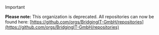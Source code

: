 > [!IMPORTANT]
> **Please note:** This organization is deprecated. All repositories can now be found here: [https://github.com/orgs/BridgingIT-GmbH/repositories](https://github.com/orgs/BridgingIT-GmbH/repositories)
